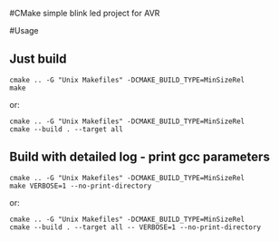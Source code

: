 #CMake simple blink led project for AVR

#Usage

## Just build
```
cmake .. -G "Unix Makefiles" -DCMAKE_BUILD_TYPE=MinSizeRel
make
```
or:
```
cmake .. -G "Unix Makefiles" -DCMAKE_BUILD_TYPE=MinSizeRel
cmake --build . --target all
```

## Build with detailed log - print gcc parameters
```
cmake .. -G "Unix Makefiles" -DCMAKE_BUILD_TYPE=MinSizeRel
make VERBOSE=1 --no-print-directory
```
or:
```
cmake .. -G "Unix Makefiles" -DCMAKE_BUILD_TYPE=MinSizeRel
cmake --build . --target all -- VERBOSE=1 --no-print-directory
```
